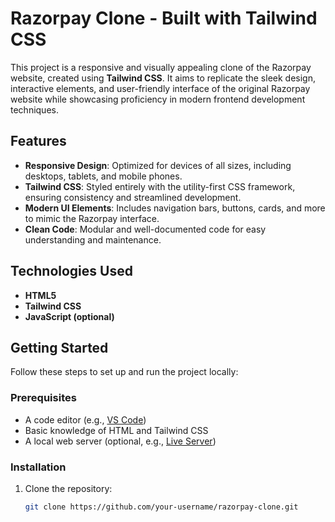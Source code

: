 # Razorpay Clone - Built with Tailwind CSS  

This project is a responsive and visually appealing clone of the Razorpay website, created using **Tailwind CSS**. It aims to replicate the sleek design, interactive elements, and user-friendly interface of the original Razorpay website while showcasing proficiency in modern frontend development techniques.

## Features  
- **Responsive Design**: Optimized for devices of all sizes, including desktops, tablets, and mobile phones.  
- **Tailwind CSS**: Styled entirely with the utility-first CSS framework, ensuring consistency and streamlined development.  
- **Modern UI Elements**: Includes navigation bars, buttons, cards, and more to mimic the Razorpay interface.  
- **Clean Code**: Modular and well-documented code for easy understanding and maintenance.  

## Technologies Used  
- **HTML5**  
- **Tailwind CSS**  
- **JavaScript (optional)**  

## Getting Started  

Follow these steps to set up and run the project locally:  

### Prerequisites  
- A code editor (e.g., [VS Code](https://code.visualstudio.com/))  
- Basic knowledge of HTML and Tailwind CSS  
- A local web server (optional, e.g., [Live Server](https://marketplace.visualstudio.com/items?itemName=ritwickdey.LiveServer))  

### Installation  
1. Clone the repository:  
   ```bash  
   git clone https://github.com/your-username/razorpay-clone.git  

